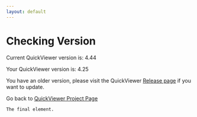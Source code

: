 ```yaml
---
layout: default
---
```


# Checking Version

Current QuickViewer version is: 4.44

Your QuickViewer version is: 4.25

You have an older version, please visit the QuickViewer [Release page](https://github.com/kanryu/quickviewer/releases) if you want to update.

Go back to [QuickViewer Project Page](https://kanryu.github.io/quickviewer/)

```
The final element.
```

